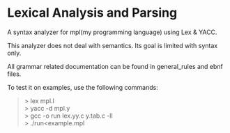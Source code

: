 # Lexical Analysis and Parsing
A syntax analyzer for mpl(my programming language) using Lex & YACC.

This analyzer does not deal with semantics. Its goal is limited with syntax only.

All grammar related documentation can be found in general_rules and ebnf files.

To test it on examples, use the following commands:
> \> lex mpl.l\
> \> yacc -d mpl.y\
> \> gcc -o run lex.yy.c y.tab.c -ll \
> \> ./run<example.mpl
